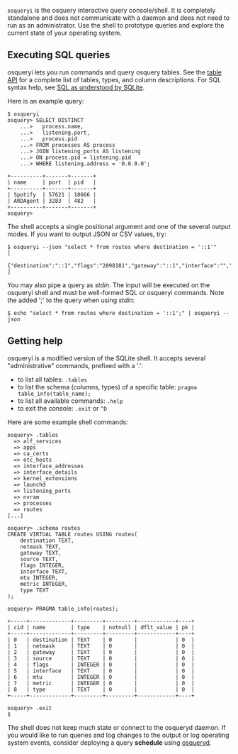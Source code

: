 `osqueryi` is the osquery interactive query console/shell. It is completely standalone and does not communicate with a daemon and does
not need to run as an administrator. Use the shell to prototype queries and explore the current state of your operating system.

## Executing SQL queries

osqueryi lets you run commands and query osquery tables. See the [table API](https://osquery.io/tables/) for a complete list of tables, types, and column descriptions. For SQL syntax help, see [SQL as understood by SQLite](http://www.sqlite.org/lang.html).

Here is an example query:

```
$ osqueryi
osquery> SELECT DISTINCT
    ...>   process.name,
    ...>   listening.port,
    ...>   process.pid
    ...> FROM processes AS process
    ...> JOIN listening_ports AS listening
    ...> ON process.pid = listening.pid
    ...> WHERE listening.address = '0.0.0.0';

+----------+-------+-------+
| name     | port  | pid   |
+----------+-------+-------+
| Spotify  | 57621 | 18666 |
| ARDAgent | 3283  | 482   |
+----------+-------+-------+
osquery>
```

The shell accepts a single positional argument and one of the several output modes. If you want to output JSON or CSV values, try:

```
$ osqueryi --json "select * from routes where destination = '::1'"
[
  {"destination":"::1","flags":"2098181","gateway":"::1","interface":"","metric":"0","mtu":"16384","netmask":"128","source":"","type":"local"}
]
```

You may also pipe a query as *stdin*. The input will be executed on the osqueryi shell and must be well-formed SQL or osqueryi commands. Note the added ';' to the query when using *stdin*:

```
$ echo "select * from routes where destination = '::1';" | osqueryi --json
```

## Getting help

osqueryi is a modified version of the SQLite shell.
It accepts several "administrative" commands, prefixed with a '.':

* to list all tables: `.tables`
* to list the schema (columns, types) of a specific table: `pragma table_info(table_name);`
* to list all available commands: `.help`
* to exit the console: `.exit` or `^D`

Here are some example shell commands:

```
osquery> .tables
  => alf_services
  => apps
  => ca_certs
  => etc_hosts
  => interface_addresses
  => interface_details
  => kernel_extensions
  => launchd
  => listening_ports
  => nvram
  => processes
  => routes
[...]

osquery> .schema routes
CREATE VIRTUAL TABLE routes USING routes(
    destination TEXT,
    netmask TEXT,
    gateway TEXT,
    source TEXT,
    flags INTEGER,
    interface TEXT,
    mtu INTEGER,
    metric INTEGER,
    type TEXT
);

osquery> PRAGMA table_info(routes);

+-----+-------------+---------+---------+------------+----+
| cid | name        | type    | notnull | dflt_value | pk |
+-----+-------------+---------+---------+------------+----+
| 0   | destination | TEXT    | 0       |            | 0  |
| 1   | netmask     | TEXT    | 0       |            | 0  |
| 2   | gateway     | TEXT    | 0       |            | 0  |
| 3   | source      | TEXT    | 0       |            | 0  |
| 4   | flags       | INTEGER | 0       |            | 0  |
| 5   | interface   | TEXT    | 0       |            | 0  |
| 6   | mtu         | INTEGER | 0       |            | 0  |
| 7   | metric      | INTEGER | 0       |            | 0  |
| 8   | type        | TEXT    | 0       |            | 0  |
+-----+-------------+---------+---------+------------+----+

osquery> .exit
$
```

The shell does not keep much state or connect to the osqueryd daemon.
If you would like to run queries and log changes to the output or log operating system events, consider deploying a query **schedule** using [osqueryd](using-osqueryd.md).
